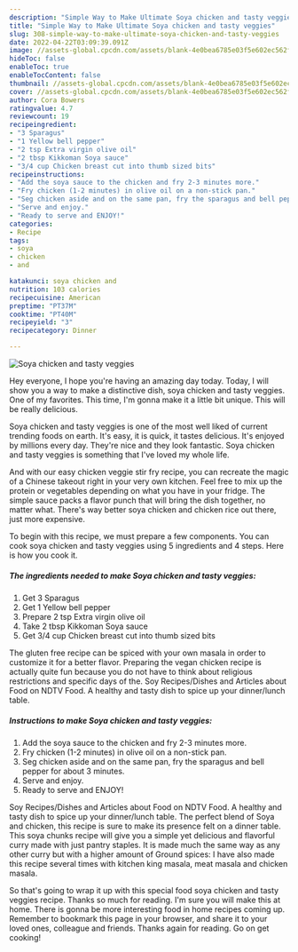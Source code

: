 ```yaml
---
description: "Simple Way to Make Ultimate Soya chicken and tasty veggies"
title: "Simple Way to Make Ultimate Soya chicken and tasty veggies"
slug: 308-simple-way-to-make-ultimate-soya-chicken-and-tasty-veggies
date: 2022-04-22T03:09:39.091Z
image: //assets-global.cpcdn.com/assets/blank-4e0bea6785e03f5e602ec562f230caae08da540cada707380b4fe1bbebba43da.png
hideToc: false
enableToc: true
enableTocContent: false
thumbnail: //assets-global.cpcdn.com/assets/blank-4e0bea6785e03f5e602ec562f230caae08da540cada707380b4fe1bbebba43da.png
cover: //assets-global.cpcdn.com/assets/blank-4e0bea6785e03f5e602ec562f230caae08da540cada707380b4fe1bbebba43da.png
author: Cora Bowers
ratingvalue: 4.7
reviewcount: 19
recipeingredient:
- "3 Sparagus"
- "1 Yellow bell pepper"
- "2 tsp Extra virgin olive oil"
- "2 tbsp Kikkoman Soya sauce"
- "3/4 cup Chicken breast cut into thumb sized bits"
recipeinstructions:
- "Add the soya sauce to the chicken and fry 2-3 minutes more."
- "Fry chicken (1-2 minutes) in olive oil on a non-stick pan."
- "Seg chicken aside and on the same pan, fry the sparagus and bell pepper for about 3 minutes."
- "Serve and enjoy."
- "Ready to serve and ENJOY!"
categories:
- Recipe
tags:
- soya
- chicken
- and

katakunci: soya chicken and 
nutrition: 103 calories
recipecuisine: American
preptime: "PT37M"
cooktime: "PT40M"
recipeyield: "3"
recipecategory: Dinner

---
```



![Soya chicken and tasty veggies](//assets-global.cpcdn.com/assets/blank-4e0bea6785e03f5e602ec562f230caae08da540cada707380b4fe1bbebba43da.png)

Hey everyone, I hope you're having an amazing day today. Today, I will show you a way to make a distinctive dish, soya chicken and tasty veggies. One of my favorites. This time, I'm gonna make it a little bit unique. This will be really delicious.

Soya chicken and tasty veggies is one of the most well liked of current trending foods on earth. It's easy, it is quick, it tastes delicious. It's enjoyed by millions every day. They're nice and they look fantastic. Soya chicken and tasty veggies is something that I've loved my whole life.

And with our easy chicken veggie stir fry recipe, you can recreate the magic of a Chinese takeout right in your very own kitchen. Feel free to mix up the protein or vegetables depending on what you have in your fridge. The simple sauce packs a flavor punch that will bring the dish together, no matter what. There&#39;s way better soya chicken and chicken rice out there, just more expensive.


To begin with this recipe, we must prepare a few components. You can cook soya chicken and tasty veggies using 5 ingredients and 4 steps. Here is how you cook it.

<!--inarticleads1-->

##### The ingredients needed to make Soya chicken and tasty veggies:

1. Get 3 Sparagus
1. Get 1 Yellow bell pepper
1. Prepare 2 tsp Extra virgin olive oil
1. Take 2 tbsp Kikkoman Soya sauce
1. Get 3/4 cup Chicken breast cut into thumb sized bits


The gluten free recipe can be spiced with your own masala in order to customize it for a better flavor. Preparing the vegan chicken recipe is actually quite fun because you do not have to think about religious restrictions and specific days of the. Soy Recipes/Dishes and Articles about Food on NDTV Food. A healthy and tasty dish to spice up your dinner/lunch table. 

<!--inarticleads2-->

##### Instructions to make Soya chicken and tasty veggies:

1. Add the soya sauce to the chicken and fry 2-3 minutes more.
1. Fry chicken (1-2 minutes) in olive oil on a non-stick pan.
1. Seg chicken aside and on the same pan, fry the sparagus and bell pepper for about 3 minutes.
1. Serve and enjoy.
1. Ready to serve and ENJOY!

Soy Recipes/Dishes and Articles about Food on NDTV Food. A healthy and tasty dish to spice up your dinner/lunch table. The perfect blend of Soya and chicken, this recipe is sure to make its presence felt on a dinner table. This soya chunks recipe will give you a simple yet delicious and flavorful curry made with just pantry staples. It is made much the same way as any other curry but with a higher amount of Ground spices: I have also made this recipe several times with kitchen king masala, meat masala and chicken masala. 

So that's going to wrap it up with this special food soya chicken and tasty veggies recipe. Thanks so much for reading. I'm sure you will make this at home. There is gonna be more interesting food in home recipes coming up. Remember to bookmark this page in your browser, and share it to your loved ones, colleague and friends. Thanks again for reading. Go on get cooking!
